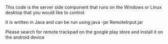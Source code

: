 This code is the server side component that runs on the Windows or Linux 
desktop that you would like to control.

It is written in Java and can be run using java -jar RemoteInput.jar

Please search for remote trackpad on the google play store and install
it on the android device
